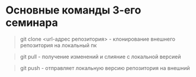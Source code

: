 # Основные команды 3-его семинара 

> git clone <url-адрес репозитория> - клонирование внешнего репозитория на локальный пк

> git pull - получение изменений и слияние с локальной версией

> git push - отправляет локальную версию репозитория на внешний

